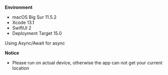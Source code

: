 **Environment**
- macOS Big Sur 11.5.2
- Xcode 13.1
- SwiftUI 2
- Deployment Target 15.0

Using Async/Await for async

**Notice**
- Please run on actual device, otherwise the app can not get your current location 
